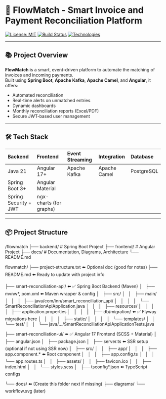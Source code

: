 # 🚀 FlowMatch - Smart Invoice and Payment Reconciliation Platform

[![License: MIT](https://img.shields.io/badge/License-MIT-green.svg)](LICENSE)
[![Build Status](https://img.shields.io/badge/build-passing-brightgreen.svg)]()
[![Technologies](https://img.shields.io/badge/Tech-Stack-blue.svg)]()

---

## 📚 Project Overview

**FlowMatch** is a smart, event-driven platform to automate the matching of invoices and incoming payments.  
Built using **Spring Boot**, **Apache Kafka**, **Apache Camel**, and **Angular**, it offers:
- Automated reconciliation
- Real-time alerts on unmatched entries
- Dynamic dashboards
- Monthly reconciliation reports (Excel/PDF)
- Secure JWT-based user management

---

## 🛠️ Tech Stack

| Backend | Frontend | Event Streaming | Integration | Database |
|:---|:---|:---|:---|:---|
| Java 21 | Angular 17+ | Apache Kafka | Apache Camel | PostgreSQL |
| Spring Boot 3+ | Angular Material | | | |
| Spring Security + JWT | ngx-charts (for graphs) | | | |

---

## 📦 Project Structure

/flowmatch
  ├── backend/        # Spring Boot Project
  ├── frontend/       # Angular Project
  ├── docs/           # Documentation, Diagrams, Architecture
  └── README.md

flowmatch/
├── project-structure.txt              ⬅️ Optional doc (good for notes)
├── README.md                          ⬅️ Ready to update with project info

├── smart-reconciliation-api/         ⬅️ ✅ Spring Boot Backend (Maven)
│   ├── mvnw*, pom.xml                ⬅️ Maven wrapper & config
│   ├── src/
│   │   ├── main/
│   │   │   ├── java/com/inn/smart_reconciliation_api/
│   │   │   │   └── SmartReconciliationApiApplication.java
│   │   │   ├── resources/
│   │   │   │   ├── application.properties
│   │   │   │   ├── db/migration/     ⬅️ ✅ Flyway migrations here
│   │   │   │   ├── static/
│   │   │   │   └── templates/
│   │   └── test/
│   │       └── java/.../SmartReconciliationApiApplicationTests.java

├── smart-reconciliation-ui/          ⬅️ ✅ Angular 17 Frontend (SCSS + Material)
│   ├── angular.json
│   ├── package.json
│   ├── server.ts                     ⬅️ SSR setup (optional if not using SSR now)
│   ├── src/
│   │   ├── app/
│   │   │   ├── app.component.*       ⬅️ Root component
│   │   │   ├── app.config.ts
│   │   │   └── app.routes.ts
│   │   ├── assets/
│   │   ├── favicon.ico
│   │   ├── index.html
│   │   └── styles.scss
│   ├── tsconfig*.json                ⬅️ TypeScript configs

└── docs/                             ⬅️ (Create this folder next if missing)
    ├── diagrams/
    └── workflow.svg (later)
